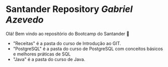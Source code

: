 # Santander Repository _Gabriel Azevedo_

Olá! Bem vindo ao repositório do Bootcamp do Santander :wave:

 - "Receitas" é a pasta do curso de Introdução ao GIT.
 - "PostgreSQL" é a pasta do curso de PostgreSQL com conceitos básicos e melhores práticas de SQL
 - "Java" é a pasta do curso de Java.
